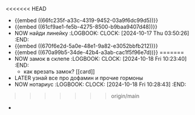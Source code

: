 <<<<<<< HEAD
- {{embed ((66fc235f-a33c-4319-9452-03a9f6dc99d5))}}
- {{embed ((61cf9ae1-fe5b-4275-8500-b9baa9407d48))}}
- NOW найди линейку
  :LOGBOOK:
  CLOCK: [2024-10-17 Thu 03:50:26]
  :END:
- {{embed ((670f6e2d-5a0e-48e1-9a82-e3052bbfb212))}}
- {{embed ((670a99b5-34de-42b4-a3ab-cac1f5f96e7d))}}
=======
- NOW замок в склепе
  :LOGBOOK:
  CLOCK: [2024-10-18 Fri 10:23:40]
  :END:
	- как врезать замок? [[card]]
- LATER узнай все про дофамин и прочие гормоны
- NOW нотариус 
  :LOGBOOK:
  CLOCK: [2024-10-18 Fri 10:28:43]
  :END:
>>>>>>> origin/main
-